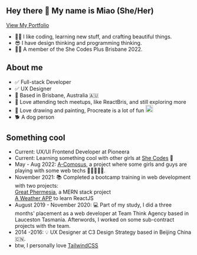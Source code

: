 ## Hey there 👋 My name is Miao (She/Her)

[View My Portfolio](https://miaozhaod.github.io/portfolio/#/)

- 👩‍💻 I like coding, learning new stuff, and crafting beautiful things.
- 😎 I have design thinking and programming thinking.
- 👧🏻 A member of the She Codes Plus Brisbane 2022.


## About me
- ✅ Full-stack Developer </br>
- ✅ UX Designer </br>
- 📍 Based in Brisbane, Australia 🇦🇺 </br>
- 🍕 Love attending tech meetups, like ReactBris, and still exploring more </br>
- 🎨 Love drawing and painting, Procreate is a lot of fun [<img src="https://img.icons8.com/color/344/procreate.png" style="width:20px;height:auto;"/>](https://img.icons8.com/color/344/procreate.png)
- 🐕 A dog person

## Something cool
- Current: UX/UI Frontend Developer at Pioneera
- Current: Learning something cool with other girls at [She Codes](https://shecodes.com.au/) 🥳
- May - Aug 2022: [A-Comosus](https://uat.a-comosus.link/), a project where some girls and guys are playing with some web techs  👩‍💻🧑‍💻🍍. 
- November 2021: 📚 Completed a bootcamp training in web development with two projects: </br>
[Great Phermesia](https://www.greatphermesia.com/), a MERN stack project </br>
[A Weather APP](https://miaozhaod.github.io/weatherapp/) to learn ReactJS </br>
- August 2019 - November 2020: 💻 Part of my study, I did a three months' placement as a web developer at Team Think Agency based in Lauceston Tasmania. Afterwords, I worked on some sub-contract projects with the team.
- 2014 -2016: 💡 UX Designer at C3 Design Strategy based in Beijing China 🇨🇳.
- btw, I personally love [TailwindCSS](https://tailwindcss.com/) 





